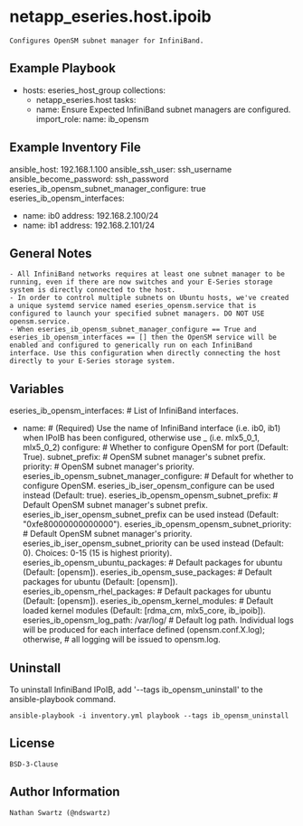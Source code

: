 netapp_eseries.host.ipoib
=========
    Configures OpenSM subnet manager for InfiniBand.



Example Playbook
----------------
- hosts: eseries_host_group
  collections:
    - netapp_eseries.host
  tasks:
    - name: Ensure Expected InfiniBand subnet managers are configured.
      import_role:
        name: ib_opensm


Example Inventory File
----------------------
ansible_host: 192.168.1.100
ansible_ssh_user: ssh_username
ansible_become_password: ssh_password
eseries_ib_opensm_subnet_manager_configure: true
eseries_ib_opensm_interfaces:
  - name: ib0
    address: 192.168.2.100/24
  - name: ib1
    address: 192.168.2.101/24

General Notes
-------------
    - All InfiniBand networks requires at least one subnet manager to be running, even if there are now switches and your E-Series storage system is directly connected to the host.
    - In order to control multiple subnets on Ubuntu hosts, we've created a unique systemd service named eseries_opensm.service that is configured to launch your specified subnet managers. DO NOT USE opensm.service.
    - When eseries_ib_opensm_subnet_manager_configure == True and eseries_ib_opensm_interfaces == [] then the OpenSM service will be enabled and configured to generically run on each InfiniBand interface. Use this configuration when directly connecting the host directly to your E-Series storage system.

Variables
---------
eseries_ib_opensm_interfaces:                  # List of InfiniBand interfaces.
  - name:                                      # (Required) Use the name of InfiniBand interface (i.e. ib0, ib1) when IPoIB has been configured, otherwise use <DEVICE>_<PORT> (i.e. mlx5_0_1, mlx5_0_2)
    configure:                                 # Whether to configure OpenSM for port (Default: True).
    subnet_prefix:                             # OpenSM subnet manager's subnet prefix.
    priority:                                  # OpenSM subnet manager's priority.
eseries_ib_opensm_subnet_manager_configure:            # Default for whether to configure OpenSM. eseries_ib_iser_opensm_configure can be used instead (Default: true).
eseries_ib_opensm_opensm_subnet_prefix:        # Default OpenSM subnet manager's subnet prefix. eseries_ib_iser_opensm_subnet_prefix can be used instead (Default: "0xfe80000000000000").
eseries_ib_opensm_opensm_subnet_priority:      # Default OpenSM subnet manager's priority. eseries_ib_iser_opensm_subnet_priority can be used instead (Default: 0). Choices: 0-15 (15 is highest priority).
eseries_ib_opensm_ubuntu_packages:             # Default packages for ubuntu (Default: [opensm]).
eseries_ib_opensm_suse_packages:               # Default packages for ubuntu (Default: [opensm]).
eseries_ib_opensm_rhel_packages:               # Default packages for ubuntu (Default: [opensm]).
eseries_ib_opensm_kernel_modules:              # Default loaded kernel modules (Default: [rdma_cm, mlx5_core, ib_ipoib]).
eseries_ib_opensm_log_path: /var/log/          # Default log path. Individual logs will be produced for each interface defined (opensm.conf.X.log); otherwise,
                                               #    all logging will be issued to opensm.log.

Uninstall
---------
To uninstall InfiniBand IPoIB, add '--tags ib_opensm_uninstall' to the ansible-playbook command.

    ansible-playbook -i inventory.yml playbook --tags ib_opensm_uninstall


License
-------
    BSD-3-Clause


Author Information
------------------
    Nathan Swartz (@ndswartz)
